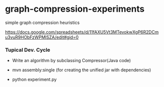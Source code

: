 # graph-compression-experiments
simple graph compression heuristics


https://docs.google.com/spreadsheets/d/11fAXU5Vt3MTevokwXgP6R2DCmu3vuR9HObFzWPMlSZA/edit#gid=0




### Tupical Dev. Cycle

- Write an algorithm by subclassing Compressor(Java code)

- mvn assembly:single (for creating the unified jar with dependencies)

- python experiment.py

